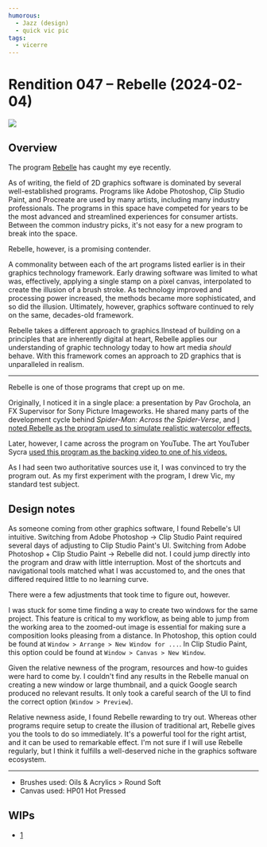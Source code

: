 ```yaml
---
humorous:
  - Jazz (design)
  - quick vic pic
tags:
  - vicerre
---
```


# Rendition 047 – Rebelle (2024-02-04)

<img src="assets/2024-02-04_image-129.png">

## Overview

The program [Rebelle](https://www.escapemotions.com/products/rebelle/about) has caught my eye recently.

As of writing, the field of 2D graphics software is dominated by several well-established programs. Programs like Adobe Photoshop, Clip Studio Paint, and Procreate are used by many artists, including many industry professionals. The programs in this space have competed for years to be the most advanced and streamlined experiences for consumer artists. Between the common industry picks, it's not easy for a new program to break into the space.

Rebelle, however, is a promising contender.

A commonality between each of the art programs listed earlier is in their graphics technology framework. Early drawing software was limited to what was, effectively, applying a single stamp on a pixel canvas, interpolated to create the illusion of a brush stroke. As technology improved and processing power increased, the methods became more sophisticated, and so did the illusion. Ultimately, however, graphics software continued to rely on the same, decades-old framework.

Rebelle takes a different approach to graphics.IInstead of building on a principles that are inherently digital at heart, Rebelle applies our understanding of graphic technology today to how art media _should_ behave. With this framework comes an approach to 2D graphics that is unparalleled in realism.

---

Rebelle is one of those programs that crept up on me.

Originally, I noticed it in a single place: a presentation by Pav Grochola, an FX Supervisor for Sony Picture Imageworks. He shared many parts of the development cycle behind _Spider-Man: Across the Spider-Verse_, and [I noted Rebelle as the program used to simulate realistic watercolor effects.](https://www.escapemotions.com/blog/from-brush-to-big-screen-role-of-rebelle-in-crafting-spider-man-across-the-spider-verse)

Later, however, I came across the program on YouTube. The art YouTuber Sycra [used this program as the backing video to one of his videos.](https://www.youtube.com/watch?v=Y5zvngcGr0s)

As I had seen two authoritative sources use it, I was convinced to try the program out. As my first experiment with the program, I drew Vic, my standard test subject.

## Design notes

As someone coming from other graphics software, I found Rebelle's UI intuitive. Switching from Adobe Photoshop → Clip Studio Paint required several days of adjusting to Clip Studio Paint's UI. Switching from Adobe Photoshop + Clip Studio Paint → Rebelle did not. I could jump directly into the program and draw with little interruption. Most of the shortcuts and navigational tools matched what I was accustomed to, and the ones that differed required little to no learning curve.

There were a few adjustments that took time to figure out, however.

I was stuck for some time finding a way to create two windows for the same project. This feature is critical to my workflow, as being able to jump from the working area to the zoomed-out image is essential for making sure a composition looks pleasing from a distance. In Photoshop, this option could be found at `Window > Arrange > New Window for ...`. In Clip Studio Paint, this option could be found at `Window > Canvas > New Window`.

Given the relative newness of the program, resources and how-to guides were hard to come by. I couldn't find any results in the Rebelle manual on creating a new window or large thumbnail, and a quick Google search produced no relevant results. It only took a careful search of the UI to find the correct option (`Window > Preview`).

Relative newness aside, I found Rebelle rewarding to try out. Whereas other programs require setup to create the illusion of traditional art, Rebelle gives you the tools to do so immediately. It's a powerful tool for the right artist, and it can be used to remarkable effect. I'm not sure if I will use Rebelle regularly, but I think it fulfills a well-deserved niche in the graphics software ecosystem.

---

- Brushes used: Oils & Acrylics > Round Soft
- Canvas used: HP01 Hot Pressed

## WIPs

- [1](https://cdn.discordapp.com/attachments/1009221988935532634/1203773792409886730/image.png)

